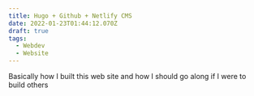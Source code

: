 ```yaml
---
title: Hugo + Github + Netlify CMS
date: 2022-01-23T01:44:12.070Z
draft: true
tags:
  - Webdev
  - Website
---
```

Basically how I built this web site and how I should go along if I were to build others
